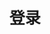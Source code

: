 


# 登录  

<!-- 

实用 | 微信扫码 - 关注公众号后网站自动登录的实现原理 
https://mp.weixin.qq.com/s/6535WDwE8IGgk4pLz_Xj7g


 基于分布式文件系统 FastDFS，利用 Zuul 网关实现滑块验证登录
https://mp.weixin.qq.com/s/Km6Hqx3Efy6T1BYIrbnqsA



 扫码登录的实现方案 
 https://mp.weixin.qq.com/s?__biz=MzU0MDg1MzQzNA==&mid=2247484725&idx=1&sn=819e53e497f2b018c73eab14cb9a7b89&chksm=fb3390e0cc4419f6e8bf396d01768224730a485357bc46c74f6be3ea12539acbd6125608794c&mpshare=1&scene=1&srcid=&sharer_sharetime=1576130823429&sharer_shareid=b256218ead787d58e0b58614a973d00d&key=11e9ee3c40a08579308f58515d91331514026aa846198f0ca2e0ba46a8abb6b40be438f5c95485d0f74d9bb97273d1ab9b9b0599f124f6d8875564b7f32ceb09fae2f5b76538faa509408fcaadb19377&ascene=1&uin=MTE1MTYxNzY2MQ%3D%3D&devicetype=Windows+10&version=62070158&lang=zh_CN&exportkey=AflWZeJqN4vMEVSJIGGMsWM%3D&pass_ticket=w5IvvD6dgNA8axgFhZP%2BU7giQ6CWw0goDHwMwgbzxYRvod1nCghXPMjeQ6Z3bocl
 
-->
